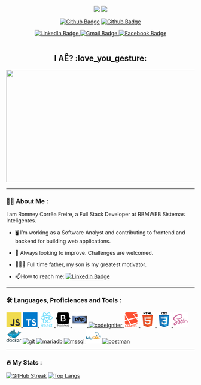 <div id="header" align="center">
  
  <a href="https://github.com/romneycf"><img src="https://avatars.githubusercontent.com/u/91398343?s=400&u=9e9426724543838a6860a08d71c26445d38b6c20&v=4" width="100"/></a>     <a href="https://gitlab.totvs.amplis.com.br/r.cfreire"><img src="https://gitlab.totvs.amplis.com.br/uploads/-/system/user/avatar/464/avatar.png?width=400" width="100"/></a>

  <a href="https://github.com/romneycf"><img src="https://img.shields.io/badge/Github-black?style=for-the-badge&logo=github&logoColor=white" alt="Github Badge"/></a>     <a href="https://gitlab.totvs.amplis.com.br/r.cfreire"><img src="https://img.shields.io/badge/Gitlab-white?style=for-the-badge&logo=gitlab&logoColor=black" alt="Github Badge"/></a>

  <div id="badges">
    <a href="https://www.linkedin.com/in/romney-freire-50a96795/">
      <img src="https://img.shields.io/badge/LinkedIn-blue?style=for-the-badge&logo=linkedin&logoColor=white" alt="LinkedIn Badge"/>
    </a>
    <a href="mailto:romneycf@gmail.com">
      <img src="https://img.shields.io/badge/Gmail-white?style=for-the-badge&logo=gmail&logoColor=red" alt="Gmail Badge"/>
    </a>
    <a href="#">
      <img src="https://img.shields.io/badge/Facebook-blue?style=for-the-badge&logo=facebook&logoColor=white" alt="Facebook Badge"/>
    </a>
  </div>
  <img src="https://komarev.com/ghpvc/?username=your-github-romneycf&style=flat-square&color=blue" alt=""/>
  <h2>
  I AÊ? 
  :love_you_gesture:
  </h2>
</div>
<div align="center">
  <img src="https://media-exp1.licdn.com/dms/image/C4D16AQFy_YqzTRVMAA/profile-displaybackgroundimage-shrink_350_1400/0/1634998815318?e=1674691200&v=beta&t=YPNuoGTE9W3oyMpJKugRtQfHiOjpnCTQcIODNWkwEH4" width="600" height="300"/>
</div>

----

### :man_technologist: About Me :
I am Romney Corrêa Freire, a Full Stack Developer at RBMWEB Sistemas Inteligentes.
- :desktop_computer: I’m working as a Software Analyst and contributing to frontend and backend for building web applications.

- :muscle: Always looking to improve. Challenges are welcomed.

- :family_man_woman_boy: Full time father, my son is my greatest motivator.

- :mailbox:How to reach me: [![Linkedin Badge](https://img.shields.io/badge/-linkedin-blue?style=flat&logo=Linkedin&logoColor=white)](https://www.linkedin.com/in/romney-freire-50a96795/)

----

### :hammer_and_wrench: Languages, Proficiences and Tools :

<div>
<p align="left"> 
<a href="https://developer.mozilla.org/en-US/docs/Web/JavaScript" target="_blank" rel="noreferrer">
  <img src="https://raw.githubusercontent.com/devicons/devicon/master/icons/javascript/javascript-original.svg" alt="javascript" width="40" height="40"/> 
</a>
<a href="https://www.typescriptlang.org/" target="_blank" rel="noreferrer"> 
  <img src="https://raw.githubusercontent.com/devicons/devicon/master/icons/typescript/typescript-original.svg" alt="typescript" width="40" height="40"/> 
</a> 
<a href="https://reactjs.org/" target="_blank" rel="noreferrer"> 
  <img src="https://raw.githubusercontent.com/devicons/devicon/master/icons/react/react-original-wordmark.svg" alt="react" width="40" height="40"/> 
</a>
<a href="https://getbootstrap.com" target="_blank" rel="noreferrer"> 
  <img src="https://raw.githubusercontent.com/devicons/devicon/master/icons/bootstrap/bootstrap-plain-wordmark.svg" alt="bootstrap" width="40" height="40"/>
</a> 
<a href="https://www.php.net" target="_blank" rel="noreferrer"> 
  <img src="https://raw.githubusercontent.com/devicons/devicon/master/icons/php/php-original.svg" alt="php" width="40" height="40"/> 
</a>
<a href="https://codeigniter.com" target="_blank" rel="noreferrer"> 
  <img src="https://cdn.worldvectorlogo.com/logos/codeigniter.svg" alt="codeigniter" width="40" height="40"/> 
</a>
<a href="https://laravel.com/" target="_blank" rel="noreferrer"> 
  <img src="https://raw.githubusercontent.com/devicons/devicon/master/icons/laravel/laravel-plain-wordmark.svg" alt="laravel" width="40" height="40"/> 
</a> 
<a href="https://www.w3.org/html/" target="_blank" rel="noreferrer"> 
  <img src="https://raw.githubusercontent.com/devicons/devicon/master/icons/html5/html5-original-wordmark.svg" alt="html5" width="40" height="40"/> 
</a> 
<a href="https://www.w3schools.com/css/" target="_blank" rel="noreferrer"> 
  <img src="https://raw.githubusercontent.com/devicons/devicon/master/icons/css3/css3-original-wordmark.svg" alt="css3" width="40" height="40"/> 
</a>
<a href="https://sass-lang.com" target="_blank" rel="noreferrer"> 
  <img src="https://raw.githubusercontent.com/devicons/devicon/master/icons/sass/sass-original.svg" alt="sass" width="40" height="40"/> 
</a> 
<a href="https://www.docker.com/" target="_blank" rel="noreferrer"> 
  <img src="https://raw.githubusercontent.com/devicons/devicon/master/icons/docker/docker-original-wordmark.svg" alt="docker" width="40" height="40"/> 
</a> 
<a href="https://git-scm.com/" target="_blank" rel="noreferrer"> 
  <img src="https://www.vectorlogo.zone/logos/git-scm/git-scm-icon.svg" alt="git" width="40" height="40"/> 
</a> 
<a href="https://mariadb.org/" target="_blank" rel="noreferrer"> 
  <img src="https://www.vectorlogo.zone/logos/mariadb/mariadb-icon.svg" alt="mariadb" width="40" height="40"/> 
</a> 
<a href="https://www.microsoft.com/en-us/sql-server" target="_blank" rel="noreferrer"> 
  <img src="https://www.svgrepo.com/show/303229/microsoft-sql-server-logo.svg" alt="mssql" width="40" height="40"/> 
</a> 
<a href="https://www.mysql.com/" target="_blank" rel="noreferrer"> 
  <img src="https://raw.githubusercontent.com/devicons/devicon/master/icons/mysql/mysql-original-wordmark.svg" alt="mysql" width="40" height="40"/> 
</a> 
<a href="https://postman.com" target="_blank" rel="noreferrer"> 
  <img src="https://www.vectorlogo.zone/logos/getpostman/getpostman-icon.svg" alt="postman" width="40" height="40"/> 
</a>  
 
</p>
</div>

---

### :fire: My Stats :

[![GitHub Streak](http://github-readme-streak-stats.herokuapp.com?user=romneycf&theme=dark&background=000000)](https://git.io/streak-stats)
[![Top Langs](https://github-readme-stats.vercel.app/api/top-langs/?username=romneycf&layout=compact&theme=vision-friendly-dark)](https://github.com/anuraghazra/github-readme-stats)
